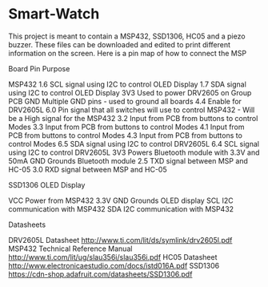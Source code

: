 # Smart-Watch
This project is meant to contain a MSP432, SSD1306, HC05 and a piezo buzzer. These files can be downloaded and edited to print different information
on the screen. Here is a pin map of how to connect the MSP


Board
Pin
Purpose










MSP432
1.6
SCL signal using I2C to control OLED Display
1.7
SDA signal using I2C to control OLED Display
3V3
Used to power DRV2605 on Group PCB
GND
Multiple GND pins - used to ground all boards
4.4
Enable for DRV2605L
6.0
Pin signal that all switches will use to control MSP432 - Will be a High signal for the MSP432
3.2
Input from PCB from buttons to control Modes
3.3
Input from PCB from buttons to control Modes
4.1
Input from PCB from buttons to control Modes
4.3
Input from PCB from buttons to control Modes
6.5
SDA signal using I2C to control DRV2605L
6.4
SCL signal using I2C to control DRV2605L
3V3
Powers Bluetooth module with 3.3V and 50mA
GND
Grounds Bluetooth module
2.5
TXD signal between MSP and HC-05
3.0
RXD signal between MSP and HC-05



SSD1306 OLED Display


VCC
Power from MSP432 3.3V
GND
Grounds OLED display
SCL
I2C communication with MSP432
SDA
I2C communication with MSP432



Datasheets

DRV2605L Datasheet
http://www.ti.com/lit/ds/symlink/drv2605l.pdf
MSP432 Technical Reference Manual
http://www.ti.com/lit/ug/slau356i/slau356i.pdf
HC05 Datasheet
http://www.electronicaestudio.com/docs/istd016A.pdf
SSD1306
https://cdn-shop.adafruit.com/datasheets/SSD1306.pdf






